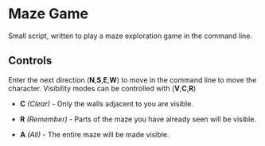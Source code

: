 # Maze Game
Small script, written to play a maze exploration game in the command line.
## Controls
Enter the next direction (**N**,**S**,**E**,**W**) to move in the command line to move the character.
Visibility modes can be controlled with (**V**,**C**,**R**)

- **C** *(Clear)* - Only the walls adjacent to you are visible.

- **R** *(Remember)* - Parts of the maze you have already seen will be visible.

- **A** *(All)* - The entire maze will be made visible. 